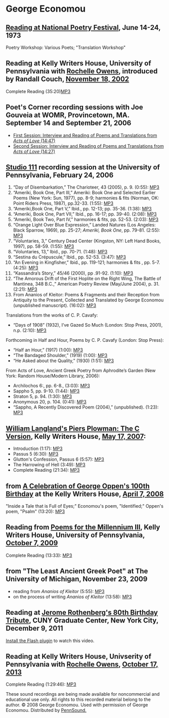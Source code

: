 George Economou
===============

[Reading at National Poetry Festival](http://writing.upenn.edu/pennsound/x/Nat-Poetry-Festival-73.php), June 14-24, 1973
------------------------------------------------------------------------------------------------------------------------

Poetry Workshop: Various Poets; "Translation Workshop"

Reading at Kelly Writers House, University
of Pennsylvania with [Rochelle Owens](Owens.php), introduced by
Randall Couch, [November
18, 2002](http://www.writing.upenn.edu/~wh/calendar/1102.html#18)
-----------------------------------------------------------------

Complete Reading (35:20)[MP3](http://media.sas.upenn.edu/Pennsound/authors/Economou/Economou-George_UPenn_11-18-02.mp3)

Poet's Corner recording sessions with Joe Gouveia at WOMR,
Provincetown, MA. September 14 and September 21,
2006
----------------------------------------------------------

-   [First Session: Interview and Reading of Poems and Translations from *Acts of Love* (14:47)](http://media.sas.upenn.edu/pennsound/authors/Economou/Poets-Corner/Economou-George_01_Poets-Corner-Part-I_Provincetown-MA.mp3)
-   [Second Session: Interview and Reading of Poems and Translations from *Acts of Love* (14:27)](http://media.sas.upenn.edu/pennsound/authors/Economou/Poets-Corner/Economou-George_02_Poets-Corner-Part-II_Provincetown-MA.mp3)

[Studio 111](Close-Listening.php) recording session at the University of Pennsylvania,
February 24, 2006
--------------------------------------------------------------------------------------

1.  “Day of Disembarkation,” <span class="title">The Charioteer</span>, 43 (2005), p. 9. (0:55): [MP3](http://media.sas.upenn.edu/pennsound/authors/Economou/Studio-111/Economou-George_01_Day-of-Disembarkation_UPenn_2-24-06.mp3)
2.  “Ameriki,
    Book One, Part III,” <span class="title">Ameriki: Book One and Selected Earlier Poems</span> (New
    York: Sun, 1977), pp. 8-9; <span class="title">harmonies & fits</span> (Norman, OK: Point
    Riders Press, 1987), pp.32-33. (1:55): [MP3](http://media.sas.upenn.edu/pennsound/authors/Economou/Studio-111/Economou-George_02_Ameriki-Bk1-Pt3_UPenn_2-24-06.mp3)
3.  “Ameriki,Book One, Part V,” <span class="title">Ibid.</span>, pp. 12-13; pp. 35-36. (1:38): [MP3](http://media.sas.upenn.edu/pennsound/authors/Economou/Studio-111/Economou-George_03_Ameriki-Bk1-Pt5_UPenn_2-24-06.mp3)
4.  “Ameriki, Book One, Part VII,” <span class="title">Ibid., </span>pp. 16-17; pp. 39-40. (2:08): [MP3](http://media.sas.upenn.edu/pennsound/authors/Economou/Studio-111/Economou-George_04_Ameriki-Bk1-Pt7_UPenn_2-24-06.mp3)
5.  “Ameriki, Book Two, Part IV,” <span class="title">harmonies & fits</span>, pp. 52-53. (2:03): [MP3](http://media.sas.upenn.edu/pennsound/authors/Economou/Studio-111/Economou-George_05_Ameriki-Bk2-Pt4_UPenn_2-24-06.mp3)
6.  “Orange Light Over Blue Expression,” <span class="title">Landed Natures</span> (Los Angeles: Black Sparrow, 1969), pp. 25-27; *Ameriki, Book One*, pp. 79-81. (2:55): [MP3](http://media.sas.upenn.edu/pennsound/authors/Economou/Studio-111/Economou-George_06_Orange-Light-Ovr-Blu-Expressn_UPenn_2-24-06.mp3)
7.  “Voluntaries, 3,” <span class="title">Century Dead Center</span> (Kingston, NY: Left Hand Books, 1997), pp. 58-59. (1:55): [MP3](http://media.sas.upenn.edu/pennsound/authors/Economou/Studio-111/Economou-George_07_Voluntaries-3_UPenn_2-24-06.mp3)
8.  “Voluntaries, 13,” <span class="title">Ibid.</span>, pp. 70-71. (1:48): [MP3](http://media.sas.upenn.edu/pennsound/authors/Economou/Studio-111/Economou-George_08_Voluntaries-13_UPenn_2-24-06.mp3)
9.  “Sestina du Crépuscule,” <span class="title">Ibid</span>., pp. 52-53. (3:47): [MP3](http://media.sas.upenn.edu/pennsound/authors/Economou/Studio-111/Economou-George_09_Sestina-du-Crepuscule_UPenn_2-24-06.mp3)
10. “An Evening in Kingfisher,” <span class="title">Ibid</span>., pp. 119-121; <span class="title">harmonies & fits</span> , pp. 5-7. (4:25): [MP3](http://media.sas.upenn.edu/pennsound/authors/Economou/Studio-111/Economou-George_10_An-Evening-in-Kingfisher_UPenn_2-24-06.mp3)
11. “Kassandra’s Story,” 45/46 (2000), pp .91-92. (1:10): [MP3](http://media.sas.upenn.edu/pennsound/authors/Economou/Studio-111/Economou-George_11_Kassandras-Story_UPenn_2-24-06.mp3)
12. “The Amorous Drift of the First Hoplite on the Right Wing, <span class="title">The Battle of Mantinea, </span> 348 B.C.,” <span class="title">American Poetry Review</span> (May/June 2004), p. 31. (2:21): [MP3](http://media.sas.upenn.edu/pennsound/authors/Economou/Studio-111/Economou-George_12_Amorous-Drift-of-1st-Hoplite-on-Rt-Wing_UPenn_2-24-06.mp3)
13. From <span class="title">Ananios of Kleitor: Poems & Fragments and their Reception from Antiquity to the Present</span>, Collected and Translated by George Economou (unpublished manuscript). (16:02): [MP3](http://media.sas.upenn.edu/pennsound/authors/Economou/Studio-111/Economou-George_13_frm-Ananios-of-Kleitor_UPenn_2-24-06.mp3)

Translations from the works of C. P. Cavafy:

-   “Days of 1908” (1932), <span class="title">I’ve Gazed So Much</span> (London: Stop Press, 2001), n.p. (2:10): [MP3](http://media.sas.upenn.edu/pennsound/authors/Economou/Studio-111/Economou-George_14_Days-of-1908_UPenn_2-24-06.mp3)

Forthcoming in <span class="title">Half and Hour, Poems by C. P. Cavafy</span> (London: Stop Press):

-   “Half
    an Hour,” (1917) (1:00): [MP3](http://media.sas.upenn.edu/pennsound/authors/Economou/Studio-111/Economou-George_15_Half-an-Hr_UPenn_2-24-06.mp3)
-   “The
    Bandaged Shoulder,” (1919) (1:00): [MP3](http://media.sas.upenn.edu/pennsound/authors/Economou/Studio-111/Economou-George_16_Bandaged-Shoulder_UPenn_2-24-06.mp3)
-   “He Asked about the Quality,” (1930) (1:51): [MP3](http://media.sas.upenn.edu/pennsound/authors/Economou/Studio-111/Economou-George_17_He-Askd-About-Quality_UPenn_2-24-06.mp3)

From <span class="title">Acts of Love, Ancient Greek Poetry from Aphrodite’s Garden</span> (New York: Random House/Modern Library, 2006):

-   <span class="title">Archilochos 6:</span>, pp. 6-8., (3:03): [MP3](http://media.sas.upenn.edu/pennsound/authors/Economou/Studio-111/Economou-George_18_Archilochos-6_UPenn_2-24-06.mp3)
-   <span class="title">Sappho 5</span>, pp. 9-10. (1:44): [MP3](http://media.sas.upenn.edu/pennsound/authors/Economou/Studio-111/Economou-George_19_Sappho-5_UPenn_2-24-06.mp3)
-   <span class="title">Straton 5</span>, p. 94. (1:30): [MP3](http://media.sas.upenn.edu/pennsound/authors/Economou/Studio-111/Economou-George_20_Straton-5_UPenn_2-24-06.mp3)
-   <span class="title">Anonymous 20</span>, p. 104. (0:41): [MP3](http://media.sas.upenn.edu/pennsound/authors/Economou/Studio-111/Economou-George_21_Anonymous-20_UPenn_2-24-06.mp3)
-   “Sappho, A Recently Discovered Poem (2004),” (unpublished). (1:23): [MP3](http://media.sas.upenn.edu/pennsound/authors/Economou/Studio-111/Economou-George_22_Sappho_UPenn_2-24-06.mp3)


[<span class="title">William Langland's Piers Plowman: The C Version</span>](Piers-Plowman.html#Economou), Kelly Writers House, [May
17, 2007](http://writing.upenn.edu/wh/calendar/0507.html#17):
------------------------------------------------------------------------------------------------------------------------------------

-   Introduction (1:17): [MP3](http://media.sas.upenn.edu/pennsound/authors/Economou/Piers-Plowman/Economou-George_01_Introduction_Piers-Plowman_KWH_5-17-07.mp3)
-   Passus 5 (6:30): [MP3](http://media.sas.upenn.edu/pennsound/authors/Economou/Piers-Plowman/Economou-George_02_Passus-5_Piers-Plowman_KWH_5-17-07.mp3)
-   Glutton's Confession, Passus 6 (5:57): [MP3](http://media.sas.upenn.edu/pennsound/authors/Economou/Piers-Plowman/Economou-George_03_Gluttons-Confession_Piers-Plowman_KWH_5-17-07.mp3)
-   The Harrowing of Hell (3:49): [MP3](http://media.sas.upenn.edu/pennsound/authors/Economou/Piers-Plowman/Economou-George_04_Harrowing-of-Hell_Piers-Plowman_KWH_5-17-07.mp3)
-   Complete Reading (21:34): [MP3](http://media.sas.upenn.edu/pennsound/authors/Economou/Piers-Plowman/Economou-George_Piers-Plowman_KWH_5-17-07.mp3)

from [A Celebration of George Oppen's 100th
Birthday](http://writing.upenn.edu/pennsound/x/Oppen-Centennial-KWH.html) at the Kelly Writers House, [April 7,
2008](http://writing.upenn.edu/wh/calendar/0408.html#7)
---------------------------------------------------------------------------------------------------------------

"Inside a Tale that is Full of Eyes;" Economou's poem, "Identified;" Oppen's
poem, "Psalm" (13:20):
[MP3](http://media.sas.upenn.edu/pennsound/groups/Oppen-Centennial-KWH/George-Oppen-Centennial_05_George-Economou_KWH_UPenn_04-07-08.mp3)

Reading from [Poems for the Millennium III](http://writing.upenn.edu/pennsound/x/Millennium.php), Kelly Writers House, University of Pennsylvania, [October 7, 2009](http://writing.upenn.edu/wh/calendar/1009.php#7)
---------------------------------------------------------------------------------------------------------------------------------------------------------------------------------------------------------------------

Complete Reading (13:33): [MP3](http://media.sas.upenn.edu/pennsound/groups/Millennium/10-7-09/Poems-for-the-New-Milennium_08_Economou_KWH-UPenn_10-7-2009.mp3.mp3)


from "The Least Ancient Greek Poet" at The University of Michigan, November 23, 2009
------------------------------------------------------------------------------------

-   reading from *Ananios of Kleitor* (5:55): [MP3](http://media.sas.upenn.edu/pennsound/authors/Economou/Economou-George_from-Ananios-of-Kleitor_The-Least-Ancient-Greek-Poet_UMich_11-23-2009.mp3)
-   on the process of writing *Ananios of Kleitor* (13:58): [MP3](http://media.sas.upenn.edu/pennsound/authors/Economou/Economou-George_on-writing-Ananios-of-Kleitor_The-Least-Ancient-Greek-Poet_UMich_11-23-2009.mp3)

Reading at [Jerome Rothenberg's 80th Birthday Tribute](Rothenberg-Eightieth-Birthday.php), CUNY Graduate Center, New York City, December 9, 2011
------------------------------------------------------------------------------------------------------------------------------------------------

[Install the Flash plugin](http://get.adobe.com/flashplayer/) to watch this video.

  
  

Reading at Kelly Writers House, Univserity of Pennsylvania with [Rochelle Owens](Owens.php), [October 17, 2013](http://writing.upenn.edu/wh/calendar/1013.php#17)
-----------------------------------------------------------------------------------------------------------------------------------------------------------------

Complete Reading (1:29:46): [MP3](http://media.sas.upenn.edu/pennsound/authors/Economou/Economou-George-and-Owens-Rochelle_Complete-Reading_KWH-UPenn_10-17-13.mp3)

These sound recordings are being made available
for noncommercial and educational use only. All rights to this recorded
material belong to the author. © 2008 George Economou. Used with
permission of George Economou. Distributed by [PennSound.](../index.html)
